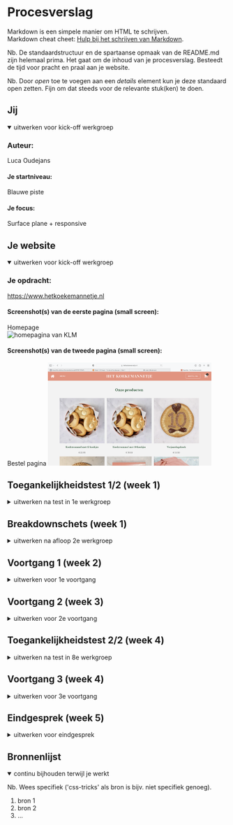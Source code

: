 # Procesverslag
Markdown is een simpele manier om HTML te schrijven.  
Markdown cheat cheet: [Hulp bij het schrijven van Markdown](https://github.com/adam-p/markdown-here/wiki/Markdown-Cheatsheet).

Nb. De standaardstructuur en de spartaanse opmaak van de README.md zijn helemaal prima. Het gaat om de inhoud van je procesverslag. Besteedt de tijd voor pracht en praal aan je website.

Nb. Door *open* toe te voegen aan een *details* element kun je deze standaard open zetten. Fijn om dat steeds voor de relevante stuk(ken) te doen.





## Jij

<details open>
  <summary>uitwerken voor kick-off werkgroep</summary>

  ### Auteur:
  Luca Oudejans

  #### Je startniveau:
  Blauwe piste

  #### Je focus:
  Surface plane + responsive
 
</details>





## Je website

<details open>
  <summary>uitwerken voor kick-off werkgroep</summary>

  ### Je opdracht:
  https://www.hetkoekemannetje.nl

  #### Screenshot(s) van de eerste pagina (small screen): 
  Homepage  
  <img src="readme-images/homepage.png" width="375px" alt="homepagina van KLM">

  #### Screenshot(s) van de tweede pagina (small screen):
  Bestel pagina
  <img src="readme-images/bestel.png" width="375px" alt="omschrijving van de pagina">
 
</details>



## Toegankelijkheidstest 1/2 (week 1)

<details>
  <summary>uitwerken na test in 1e werkgroep</summary>

  ### Bevindingen
  Mijn bevindingen van slecht zicht:
    - Het rechter zicht werd geblokkeerd
    - Mijn hoofd moet ik iets draaien om de winkel knop rechts boven te kunnen zien
    - 99% van de site is goed te zien
    - De site is goed te gebruiken met slecht zicht

  #### Screenreader
  De voice over op mijn mac heb ik gebruikt als screen reader. 
  Toen ik het aan het gebruiken was, kwam ik er gelijk al achter dat niet alles werd opgelezen, bijvoorbeeld de buttons (winkelwagen button). Naast dat hij niet alles oplas, werden er ook onnodige dingen opgelezen (link, 0). 

  De screenreader kan je bevorderen door een betere semantische code. De onnodige teksten eruit halen en headings, sections, paragraven, lists etc gebruiken.


  #### Muis en Toetsenbord 
  Toen ik de website probeerde te gebruiken met alleen tab, shift, enter en pijltjes toetsen kwam ik er al snel achter dat dit bijna niet ging. Van boven naar beneden ging goed. Echter lukte het niet om de header te gebruiken (menu, bestellen, winkelwagen). 
  Toen ik naar de volgende pagina kwam, lukte het wel om de header te gebruiken. 

  Zorgen dat de header te gebruiken is op de homepage. 


  #### Motoriek (shocks, elastiekjes)
  Ik heb elastiekjes gebruikt om mijn wijs en middelvinger aan elkaar vast te 'plakken'. Ik kreeg gelijk door dat het moeilijker met scrollen is, dus het wel belangrijk is dat je ook knoppen daarvoor kan gebruiken. Ook moest ik knoppen aanklikken met een andere vinger. Dit is meer iets want onwennig is. Voorderest is de website wel gewoon goed te gebruiken. 

  Ook heb ik shocks gebruikt. Ik voelde dit vooral in mijn onderarm. Typen werd lastiger maar het lukte wel nog om te scrollen en te klikken. 


  #### Visueel (brillen, contrast, kleurenblind, dark/light). 
  Voor de visuele oefening heb ik mijn laptop op blur gezet. Hierin werd alles wazig en werd het lastiger om teksten te lezen en afbeeldingen te zien.

  Niet te kleine teksten/foto's gebruiken op de website.

</details>



## Breakdownschets (week 1)

<details>
  <summary>uitwerken na afloop 2e werkgroep</summary>

  ### de hele pagina: 
  <img src="readme-images/dummy-plaatje.jpg" width="375px" alt="breakdown van de hele pagina">

  ### dynamisch deel (bijv menu): 
  <img src="readme-images/dummy-plaatje.jpg" width="375px" alt="breakdown van een dynamisch deel">

  ### wellicht nog een dynamisch deel (bijv filter): 
  <img src="readme-images/dummy-plaatje.jpg" width="375px" alt="breakdown van nog een dynamisch deel">

</details>





## Voortgang 1 (week 2)

<details>
  <summary>uitwerken voor 1e voortgang</summary>

  ### Stand van zaken
  hier dit ging goed & dit was lastig (neem ook screenshots op van delen van je website en code)


  ### Agenda voor meeting
  samen met je groepje opstellen

  | student 1      | student 2          | student 3    | student 4        |
  | ---            | ---                | ---          | ---              |
  | dit bespreken  | en dit             | en ik dit    | en dan ik dat    |
  | en dat ook nog | dit als er tijd is | nog een punt | dit wil ik zeker |
  | ...            | ...                | ...          | ...              |


  ### Verslag van meeting
  hier na afloop snel de uitkomsten van de meeting vastleggen

  - punt 1
  - punt 2
  - nog een punt
  - ...

</details>





## Voortgang 2 (week 3)

<details>
  <summary>uitwerken voor 2e voortgang</summary>

  ### Stand van zaken
  hier dit ging goed & dit was lastig (neem ook screenshots op van delen van je website en code)


  ### Agenda voor meeting
  samen met je groepje opstellen

  | student 1      | student 2          | student 3    | student 4        |
  | ---            | ---                | ---          | ---              |
  | dit bespreken  | en dit             | en ik dit    | en dan ik dat    |
  | en dat ook nog | dit als er tijd is | nog een punt | dit wil ik zeker |
  | ...            | ...                | ...          | ...              |


  ### Verslag van meeting
  hier na afloop snel de uitkomsten van de meeting vastleggen

  - punt 1
  - punt 2
  - nog een punt
- ...

</details>





## Toegankelijkheidstest 2/2 (week 4)

<details>
  <summary>uitwerken na test in 8e werkgroep</summary>

  ### Bevindingen
  Lijst met je bevindingen die in de test naar voren kwamen (geef ook aan wat er verbeterd is):

  #### Screenreader
  Hier korte omschrijving (met indien nodig afbeeldingen)

  Hier een omschrijving van hoe het opgelost kan worden (met indien nodig afbeeldingen)


  #### Muis en Toetsenbord 
  Hier korte omschrijving (met indien nodig afbeeldingen)

  Hier een omschrijving van hoe het opgelost kan worden (met indien nodig afbeeldingen)


  #### Motoriek (shocks, elastiekjes)
  Hier korte omschrijving (met indien nodig afbeeldingen)

  Hier een omschrijving van hoe het opgelost kan worden (met indien nodig afbeeldingen)


  #### Visueel (brillen, contrast, kleurenblind, dark/light). 
  Hier korte omschrijving (met indien nodig afbeeldingen)

  Hier een omschrijving van hoe het opgelost kan worden (met indien nodig afbeeldingen)

</details>





## Voortgang 3 (week 4)

<details>
  <summary>uitwerken voor 3e voortgang</summary>

  ### Stand van zaken
  hier dit ging goed & dit was lastig (neem ook screenshots op van delen van je website en code)


  ### Agenda voor meeting
  samen met je groepje opstellen

  | student 1      | student 2          | student 3    | student 4        |
  | ---            | ---                | ---          | ---              |
  | dit bespreken  | en dit             | en ik dit    | en dan ik dat    |
  | en dat ook nog | dit als er tijd is | nog een punt | dit wil ik zeker |
  | ...            | ...                | ...          | ...              |


  ### Verslag van meeting
  hier na afloop snel de uitkomsten van de meeting vastleggen

  - punt 1
  - punt 2
  - nog een punt
  - ...

</details>





## Eindgesprek (week 5)

<details>
  <summary>uitwerken voor eindgesprek</summary>

  ### Je uitkomst - karakteristiek screenshots:
  <img src="readme-images/dummy-plaatje.jpg" width="375px" alt="uitomst opdracht 1">


  ### Dit ging goed/Heb ik geleerd: 
  Korte omschrijving met plaatjes

  <img src="readme-images/dummy-plaatje.jpg" width="375px" alt="top">


  ### Dit was lastig/Is niet gelukt:
  Korte omschrijving met plaatjes

  <img src="readme-images/dummy-plaatje.jpg" width="375px" alt="bummer">
</details>





## Bronnenlijst

<details open>
  <summary>continu bijhouden terwijl je werkt</summary>

  Nb. Wees specifiek ('css-tricks' als bron is bijv. niet specifiek genoeg).

  1. bron 1
  2. bron 2
  3. ...

</details>